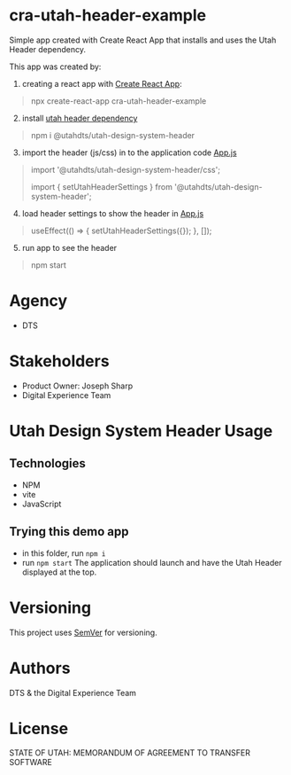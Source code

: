 # cra-utah-header-example
Simple app created with Create React App that installs and uses the Utah Header dependency.

This app was created by:
1. creating a react app with [Create React App](https://create-react-app.dev/docs/getting-started):
> npx create-react-app cra-utah-header-example
2. install [utah header dependency](https://www.npmjs.com/package/@utahdts/utah-design-system-header)
> npm i @utahdts/utah-design-system-header
3. import the header (js/css) in to the application code [App.js](./src/App.js)
> import '@utahdts/utah-design-system-header/css';
>
> import { setUtahHeaderSettings } from '@utahdts/utah-design-system-header';
4. load header settings to show the header in [App.js](./src/App.js)
> useEffect(() => { setUtahHeaderSettings({}); }, []);
5. run app to see the header
> npm start

# Agency
- DTS

# Stakeholders
- Product Owner: Joseph Sharp
- Digital Experience Team

# Utah Design System Header Usage
## Technologies
- NPM
- vite
- JavaScript

## Trying this demo app
- in this folder, run `npm i`
- run `npm start`
The application should launch and have the Utah Header displayed at the top.

# Versioning
This project uses [SemVer](http://semver.org/) for versioning.

# Authors
DTS & the Digital Experience Team

# License
STATE OF UTAH: MEMORANDUM OF AGREEMENT TO TRANSFER SOFTWARE
